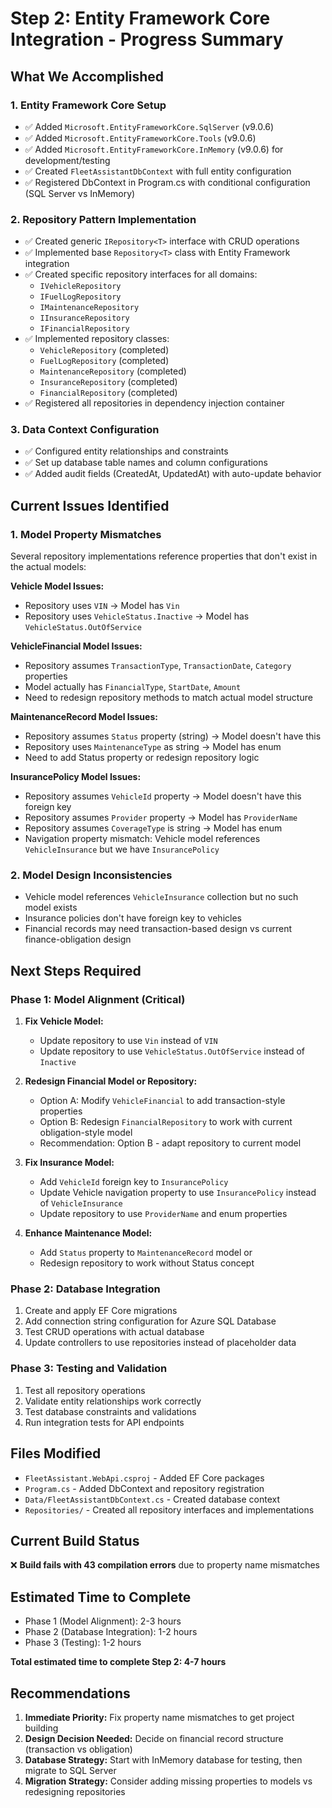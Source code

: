 # Step 2: Entity Framework Core Integration - Progress Summary

## What We Accomplished

### 1. Entity Framework Core Setup
- ✅ Added `Microsoft.EntityFrameworkCore.SqlServer` (v9.0.6)
- ✅ Added `Microsoft.EntityFrameworkCore.Tools` (v9.0.6)
- ✅ Added `Microsoft.EntityFrameworkCore.InMemory` (v9.0.6) for development/testing
- ✅ Created `FleetAssistantDbContext` with full entity configuration
- ✅ Registered DbContext in Program.cs with conditional configuration (SQL Server vs InMemory)

### 2. Repository Pattern Implementation
- ✅ Created generic `IRepository<T>` interface with CRUD operations
- ✅ Implemented base `Repository<T>` class with Entity Framework integration
- ✅ Created specific repository interfaces for all domains:
  - `IVehicleRepository`
  - `IFuelLogRepository`
  - `IMaintenanceRepository`
  - `IInsuranceRepository`
  - `IFinancialRepository`
- ✅ Implemented repository classes:
  - `VehicleRepository` (completed)
  - `FuelLogRepository` (completed)
  - `MaintenanceRepository` (completed)
  - `InsuranceRepository` (completed)
  - `FinancialRepository` (completed)
- ✅ Registered all repositories in dependency injection container

### 3. Data Context Configuration
- ✅ Configured entity relationships and constraints
- ✅ Set up database table names and column configurations
- ✅ Added audit fields (CreatedAt, UpdatedAt) with auto-update behavior

## Current Issues Identified

### 1. Model Property Mismatches
Several repository implementations reference properties that don't exist in the actual models:

**Vehicle Model Issues:**
- Repository uses `VIN` → Model has `Vin`
- Repository uses `VehicleStatus.Inactive` → Model has `VehicleStatus.OutOfService`

**VehicleFinancial Model Issues:**
- Repository assumes `TransactionType`, `TransactionDate`, `Category` properties
- Model actually has `FinancialType`, `StartDate`, `Amount`
- Need to redesign repository methods to match actual model structure

**MaintenanceRecord Model Issues:**
- Repository assumes `Status` property (string) → Model doesn't have this
- Repository uses `MaintenanceType` as string → Model has enum
- Need to add Status property or redesign repository logic

**InsurancePolicy Model Issues:**
- Repository assumes `VehicleId` property → Model doesn't have this foreign key
- Repository assumes `Provider` property → Model has `ProviderName`
- Repository assumes `CoverageType` is string → Model has enum
- Navigation property mismatch: Vehicle model references `VehicleInsurance` but we have `InsurancePolicy`

### 2. Model Design Inconsistencies
- Vehicle model references `VehicleInsurance` collection but no such model exists
- Insurance policies don't have foreign key to vehicles
- Financial records may need transaction-based design vs current finance-obligation design

## Next Steps Required

### Phase 1: Model Alignment (Critical)
1. **Fix Vehicle Model:**
   - Update repository to use `Vin` instead of `VIN`
   - Update repository to use `VehicleStatus.OutOfService` instead of `Inactive`

2. **Redesign Financial Model or Repository:**
   - Option A: Modify `VehicleFinancial` to add transaction-style properties
   - Option B: Redesign `FinancialRepository` to work with current obligation-style model
   - Recommendation: Option B - adapt repository to current model

3. **Fix Insurance Model:**
   - Add `VehicleId` foreign key to `InsurancePolicy`
   - Update Vehicle navigation property to use `InsurancePolicy` instead of `VehicleInsurance`
   - Update repository to use `ProviderName` and enum properties

4. **Enhance Maintenance Model:**
   - Add `Status` property to `MaintenanceRecord` model or
   - Redesign repository to work without Status concept

### Phase 2: Database Integration
1. Create and apply EF Core migrations
2. Add connection string configuration for Azure SQL Database
3. Test CRUD operations with actual database
4. Update controllers to use repositories instead of placeholder data

### Phase 3: Testing and Validation
1. Test all repository operations
2. Validate entity relationships work correctly
3. Test database constraints and validations
4. Run integration tests for API endpoints

## Files Modified
- `FleetAssistant.WebApi.csproj` - Added EF Core packages
- `Program.cs` - Added DbContext and repository registration
- `Data/FleetAssistantDbContext.cs` - Created database context
- `Repositories/` - Created all repository interfaces and implementations

## Current Build Status
❌ **Build fails with 43 compilation errors** due to property name mismatches

## Estimated Time to Complete
- Phase 1 (Model Alignment): 2-3 hours
- Phase 2 (Database Integration): 1-2 hours  
- Phase 3 (Testing): 1-2 hours

**Total estimated time to complete Step 2: 4-7 hours**

## Recommendations
1. **Immediate Priority:** Fix property name mismatches to get project building
2. **Design Decision Needed:** Decide on financial record structure (transaction vs obligation)
3. **Database Strategy:** Start with InMemory database for testing, then migrate to SQL Server
4. **Migration Strategy:** Consider adding missing properties to models vs redesigning repositories
